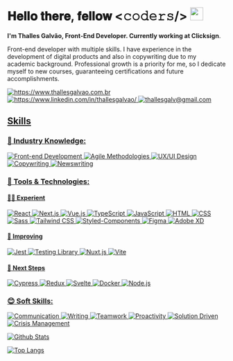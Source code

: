 # 𝐇𝐞𝐥𝐥𝐨 𝐭𝐡𝐞𝐫𝐞, 𝐟𝐞𝐥𝐥𝐨𝐰 <𝚌𝚘𝚍𝚎𝚛𝚜/> <img src="https://raw.githubusercontent.com/MartinHeinz/MartinHeinz/master/wave.gif" width="30px">

**I'm Thalles Galvão, Front-End Developer. Currently working at Clicksign**.

Front-end developer with multiple skills. I have experience in the development of digital products and also in copywriting due to my academic background. Professional growth is a priority for me, so I dedicate myself to new courses, guaranteeing certifications and future accomplishments.

<div>
<a href="https://www.thallesgalvao.com.br" target="_blank"><img src="https://img.shields.io/badge/Website-7289DA?style=for-the-badge&logo=googlechrome&logoColor=white" alt="https://www.thallesgalvao.com.br"</a>
<a href="https://www.linkedin.com/in/thallesgalvao/" target="_blank"><img src="https://img.shields.io/badge/-LinkedIn-%230077B5?style=for-the-badge&logo=linkedin&logoColor=white" alt="https://www.linkedin.com/in/thallesgalvao/"</a>
 <a href="mailto:thallesgalv@gmail.com" target="_blank"><img src="https://img.shields.io/badge/-Gmail-ff9800?style=for-the-badge&logo=gmail&logoColor=white" alt="thallesgalv@gmail.com"</a>
</div>


## Skills

### 💼 Industry Knowledge:

![Front-end Development](https://img.shields.io/badge/%F0%9F%92%BB%20FrontEnd%20Development-000?style=for-the-badge)
![Agile Methodologies](https://img.shields.io/badge/%E2%99%BB%EF%B8%8F%20Agile%20Methodologies-000?style=for-the-badge)
![UX/UI Design](https://img.shields.io/badge/%E2%9C%A8%EF%B8%8F%20UX/UI%20Design-000?style=for-the-badge)
![Copywriting](https://img.shields.io/badge/%F0%9F%8E%AF%20Copywriting-000?style=for-the-badge)
![Newswriting](https://img.shields.io/badge/%F0%9F%93%B0%20Newswriting-000?style=for-the-badge)

### 🔧 Tools & Technologies: 

#### 👨‍💻 Experient
![React](https://img.shields.io/badge/React-61DAFB?logoColor=000&style=for-the-badge&logo=react)
![Next.js](https://img.shields.io/badge/Next.js-000?logoColor=fff&style=for-the-badge&logo=nextdotjs)
![Vue.js](https://img.shields.io/badge/Vue.js-4FC08D?logoColor=fff&style=for-the-badge&logo=vuedotjs)
![TypeScript](https://img.shields.io/badge/TypeScript-3178C6?logoColor=fff&style=for-the-badge&logo=typescript)
![JavaScript](https://img.shields.io/badge/JavaScript-F7DF1E?logoColor=000&style=for-the-badge&logo=javascript)
![HTML](https://img.shields.io/badge/HTML-E34F26?logoColor=fff&style=for-the-badge&logo=html5)
![CSS](https://img.shields.io/badge/CSS-1572B6?logoColor=fff&style=for-the-badge&logo=css3)
![Sass](https://img.shields.io/badge/Sass-CC6699?logoColor=fff&style=for-the-badge&logo=sass)
![Tailwind CSS](https://img.shields.io/badge/Tailwind_CSS-06B6D4?logoColor=fff&style=for-the-badge&logo=tailwindcss)
![Styled-Components](https://img.shields.io/badge/Styled_Components-DB7093?logoColor=fff&style=for-the-badge&logo=styled-components)
![Figma](https://img.shields.io/badge/Figma-F24E1E?logoColor=fff&style=for-the-badge&logo=figma)
![Adobe XD](https://img.shields.io/badge/Adobe_XD-3a0029?logoColor=fff&style=for-the-badge&logo=adobexd)

#### 🚴 Improving

![Jest](https://img.shields.io/badge/Jest-C21325?logoColor=ffffff&style=for-the-badge&logo=jest)
![Testing Library](https://img.shields.io/badge/Testing_Library-E33332?logoColor=ffffff&style=for-the-badge&logo=testing-library)
![Nuxt.js](https://img.shields.io/badge/Nuxt.js-00DC82?logoColor=ffffff&style=for-the-badge&logo=nuxtdotjs)
![Vite](https://img.shields.io/badge/Vite-646CFF?logoColor=ffffff&style=for-the-badge&logo=vite)


#### 🚀 Next Steps
![Cypress](https://img.shields.io/badge/Cypress-17202C?logoColor=ffffff&style=for-the-badge&logo=cypress)
![Redux](https://img.shields.io/badge/Redux-764ABC?logoColor=ffffff&style=for-the-badge&logo=redux)
![Svelte](https://img.shields.io/badge/Svelte-FF3E00?logoColor=ffffff&style=for-the-badge&logo=svelte)
![Docker](https://img.shields.io/badge/Docker-2496ED?logoColor=ffffff&style=for-the-badge&logo=docker)
![Node.js](https://img.shields.io/badge/Node.js-339933?logoColor=ffffff&style=for-the-badge&logo=nodedotjs)

### 😊 Soft Skills:
![Communication](https://img.shields.io/badge/%F0%9F%92%AC%20Communication-000?style=for-the-badge)
![Writing](https://img.shields.io/badge/%E2%9C%8D%EF%B8%8F%20Writing-000?style=for-the-badge)
![Teamwork](https://img.shields.io/badge/%F0%9F%A4%9D%EF%B8%8F%20Teamwork-000?style=for-the-badge)
![Proactivity](https://img.shields.io/badge/%E2%9A%A1%EF%B8%8F%20Proactivity-000?style=for-the-badge)
![Solution Driven](https://img.shields.io/badge/%F0%9F%92%A1%20Solution%20Driven-000?style=for-the-badge)
![Crisis Management](https://img.shields.io/badge/%F0%9F%A7%AF%20Crisis%20Managment-000?style=for-the-badge)

![Github Stats](https://github-readme-stats.vercel.app/api?username=thallesgalv&count_private=true&show_icons=true&include_all_commits=true&hide=contribs,issues,prs,stars&theme=dracula)

![Top Langs](https://github-readme-stats.vercel.app/api/top-langs/?username=thallesgalv&hide=TeX&layout=compact&theme=dracula)

<!--
![Visitor Badge](https://visitor-badge.laobi.icu/badge?page_id=thallesgalv.thallesgalv)
-->
